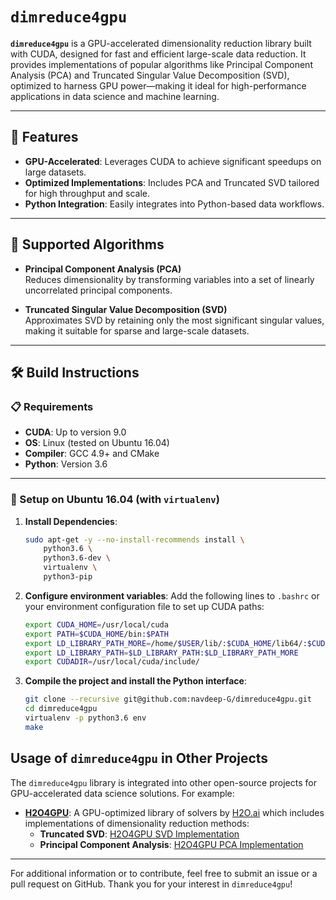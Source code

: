 # `dimreduce4gpu`

**`dimreduce4gpu`** is a GPU-accelerated dimensionality reduction library built with CUDA, designed for fast and efficient large-scale data reduction. It provides implementations of popular algorithms like Principal Component Analysis (PCA) and Truncated Singular Value Decomposition (SVD), optimized to harness GPU power—making it ideal for high-performance applications in data science and machine learning.

---

## 🚀 Features

- **GPU-Accelerated**: Leverages CUDA to achieve significant speedups on large datasets.
- **Optimized Implementations**: Includes PCA and Truncated SVD tailored for high throughput and scale.
- **Python Integration**: Easily integrates into Python-based data workflows.

---

## 📌 Supported Algorithms

- **Principal Component Analysis (PCA)**  
  Reduces dimensionality by transforming variables into a set of linearly uncorrelated principal components.

- **Truncated Singular Value Decomposition (SVD)**  
  Approximates SVD by retaining only the most significant singular values, making it suitable for sparse and large-scale datasets.

---

## 🛠 Build Instructions

### 📋 Requirements

- **CUDA**: Up to version 9.0  
- **OS**: Linux (tested on Ubuntu 16.04)  
- **Compiler**: GCC 4.9+ and CMake  
- **Python**: Version 3.6

---

### 🐧 Setup on Ubuntu 16.04 (with `virtualenv`)

1. **Install Dependencies**:
   ```bash
   sudo apt-get -y --no-install-recommends install \
       python3.6 \
       python3.6-dev \
       virtualenv \
       python3-pip

2. **Configure environment variables**:
    Add the following lines to `.bashrc` or your environment configuration file to set up CUDA paths:
    ```bash
    export CUDA_HOME=/usr/local/cuda
    export PATH=$CUDA_HOME/bin:$PATH
    export LD_LIBRARY_PATH_MORE=/home/$USER/lib/:$CUDA_HOME/lib64/:$CUDA_HOME/lib/:$CUDA_HOME/lib64:$CUDA_HOME/extras/CUPTI/lib64
    export LD_LIBRARY_PATH=$LD_LIBRARY_PATH:$LD_LIBRARY_PATH_MORE
    export CUDADIR=/usr/local/cuda/include/
    ```

3. **Compile the project and install the Python interface**:
    ```bash
    git clone --recursive git@github.com:navdeep-G/dimreduce4gpu.git
    cd dimreduce4gpu
    virtualenv -p python3.6 env
    make
    ```

## Usage of `dimreduce4gpu` in Other Projects

The `dimreduce4gpu` library is integrated into other open-source projects for GPU-accelerated data science solutions. For example:

- **[H2O4GPU](https://github.com/h2oai/h2o4gpu/tree/master)**: A GPU-optimized library of solvers by [H2O.ai](https://www.h2o.ai/) which includes implementations of dimensionality reduction methods:
  - **Truncated SVD**: [H2O4GPU SVD Implementation](https://github.com/h2oai/h2o4gpu/tree/master/src/gpu/tsvd)
  - **Principal Component Analysis**: [H2O4GPU PCA Implementation](https://github.com/h2oai/h2o4gpu/tree/master/src/gpu/pca)

---

For additional information or to contribute, feel free to submit an issue or a pull request on GitHub. Thank you for your interest in `dimreduce4gpu`!
